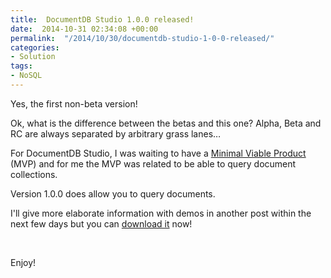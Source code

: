 ```yaml
---
title:  DocumentDB Studio 1.0.0 released!
date:  2014-10-31 02:34:08 +00:00
permalink:  "/2014/10/30/documentdb-studio-1-0-0-released/"
categories:
- Solution
tags:
- NoSQL
---
```

<p>Yes, the first non-beta version!
</p><p>Ok, what is the difference between the betas and this one?  Alpha, Beta and RC are always separated by arbitrary grass lanes…
</p><p>For DocumentDB Studio, I was waiting to have a <a href="http://en.wikipedia.org/wiki/Minimum_viable_product">Minimal Viable Product</a> (MVP) and for me the MVP was related to be able to query document collections.
</p><p>Version 1.0.0 does allow you to query documents.
</p><p>I'll give more elaborate information with demos in another post within the next few days but you can <a href="https://studiodocumentdb.codeplex.com/">download it</a> now!
</p><p>
 </p><p>Enjoy!</p>